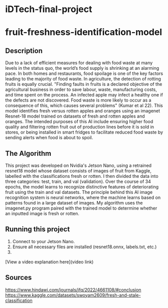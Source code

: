 # iDTech-final-project
# fruit-freshness-identification-model 

## Description
Due to a lack of efficient measures for dealing with food waste at many levels in the status quo, the world’s food supply is shrinking at an alarming pace. In both homes and restaurants, food spoilage is one of the key factors leading to the majority of food waste. In agriculture, the detection of rotting fruits is equally crucial. "Finding faults in fruits is a declared objective of the agricultural business in order to save labour, waste, manufacturing costs, and time spent on the process. An infected apple may infect a healthy one if the defects are not discovered. Food waste is more likely to occur as a consequence of this, which causes several problems" (Kumar et al 22). This model identifies fresh versus rotten apples and oranges using an imagenet Resnet-18 model trained on datasets of fresh and rotten apples and oranges. The intended purposes of this AI include ensuring higher food quality and filtering rotten fruit out of production lines before it is sold in stores, or being installed in smart fridges to facilitate reduced food waste by sending alerts when food is about to spoil.


## The Algorithm
This project was developed on Nvidia's Jetson Nano, using a retrained resnet18 model whose dataset consists of images of fruit from Kaggle, labelled with the classifications fresh or rotten. I then divided the data into three categories: test, train, and val (validation). Over the course of 34 epochs, the model learns to recognize distinctive features of deteriorating fruit using the train and val datasets. The principle behind this AI image recognition system is neural networks, where the machine learns based on patterns found in a large dataset of images. My algorithm uses the imagenet.py program paired with the trained model to determine whether an inputted image is fresh or rotten. 

## Running this project
1. Connect to your Jetson Nano.
2. Ensure all necessary files are installed (resnet18.onnx, labels.txt, etc.)
3. 

[View a video explanation here](video link)

## Sources
https://www.hindawi.com/journals/jfq/2022/4661108/#conclusion 
https://www.kaggle.com/datasets/swoyam2609/fresh-and-stale-classification
